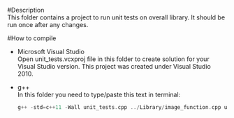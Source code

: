 #Description    
This folder contains a project to run unit tests on overall library. It should be run once after any changes.

#How to compile    
- Microsoft Visual Studio    
Open unit_tests.vcxproj file in this folder to create solution for your Visual Studio version. This project was created under Visual Studio 2010.

- g++    
In this folder you need to type/paste this text in terminal:    
	```cpp
	g++ -std=c++11 -Wall unit_tests.cpp ../Library/image_function.cpp unit_test_framework.cpp unit_test_helper.cpp unit_test_image_buffer.cpp unit_test_image_function.cpp -o application
	```

